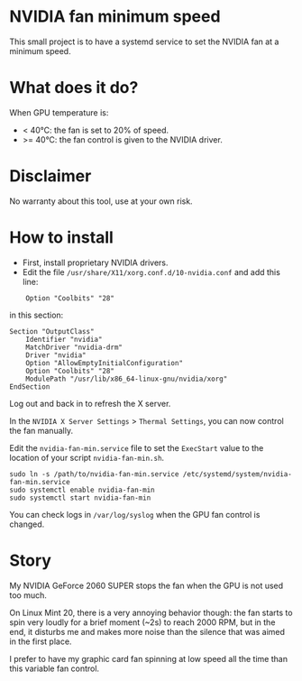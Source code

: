# NVIDIA fan minimum speed

This small project is to have a systemd service to set the NVIDIA fan at a minimum speed.

# What does it do?

When GPU temperature is:

- < 40°C: the fan is set to 20% of speed.
- \>= 40°C: the fan control is given to the NVIDIA driver.

# Disclaimer

No warranty about this tool, use at your own risk.

# How to install

- First, install proprietary NVIDIA drivers.
- Edit the file `/usr/share/X11/xorg.conf.d/10-nvidia.conf` and add this line:

```
    Option "Coolbits" "28"
```

in this section:

```
Section "OutputClass"
    Identifier "nvidia"
    MatchDriver "nvidia-drm"
    Driver "nvidia"
    Option "AllowEmptyInitialConfiguration"
    Option "Coolbits" "28"
    ModulePath "/usr/lib/x86_64-linux-gnu/nvidia/xorg"
EndSection
```

Log out and back in to refresh the X server.

In the `NVIDIA X Server Settings` > `Thermal Settings`, you can now control the fan manually.

Edit the `nvidia-fan-min.service` file to set the `ExecStart` value to the location of your script `nvidia-fan-min.sh`.

```
sudo ln -s /path/to/nvidia-fan-min.service /etc/systemd/system/nvidia-fan-min.service
sudo systemctl enable nvidia-fan-min
sudo systemctl start nvidia-fan-min
```

You can check logs in `/var/log/syslog` when the GPU fan control is changed.

# Story

My NVIDIA GeForce 2060 SUPER stops the fan when the GPU is not used too much.

On Linux Mint 20, there is a very annoying behavior though: the fan starts to spin very loudly for a brief moment (~2s)
to reach 2000 RPM, but in the end, it disturbs me and makes more noise than the silence that was aimed in the first
place.

I prefer to have my graphic card fan spinning at low speed all the time than this variable fan control.
